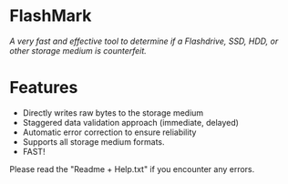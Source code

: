 # FlashMark
*A very fast and effective tool to determine if a Flashdrive, SSD, HDD, or other storage medium is counterfeit.*

# Features
- Directly writes raw bytes to the storage medium
- Staggered data validation approach (immediate, delayed)
- Automatic error correction to ensure reliability
- Supports all storage medium formats.
- FAST!
  
Please read the "Readme + Help.txt" if you encounter any errors.
